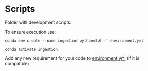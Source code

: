 # Scripts

Folder with development scripts.

To ensure execution use: 

```shell
conda env create --name ingestion python=3.6 -f environment.yml
```

```shell
conda activate ingestion
```

Add any new requirement for your code to [environment.yml](https://github.com/EUCANCan/golden-datasets/blob/devel/scripts/environment.yml) (if it is compatible)